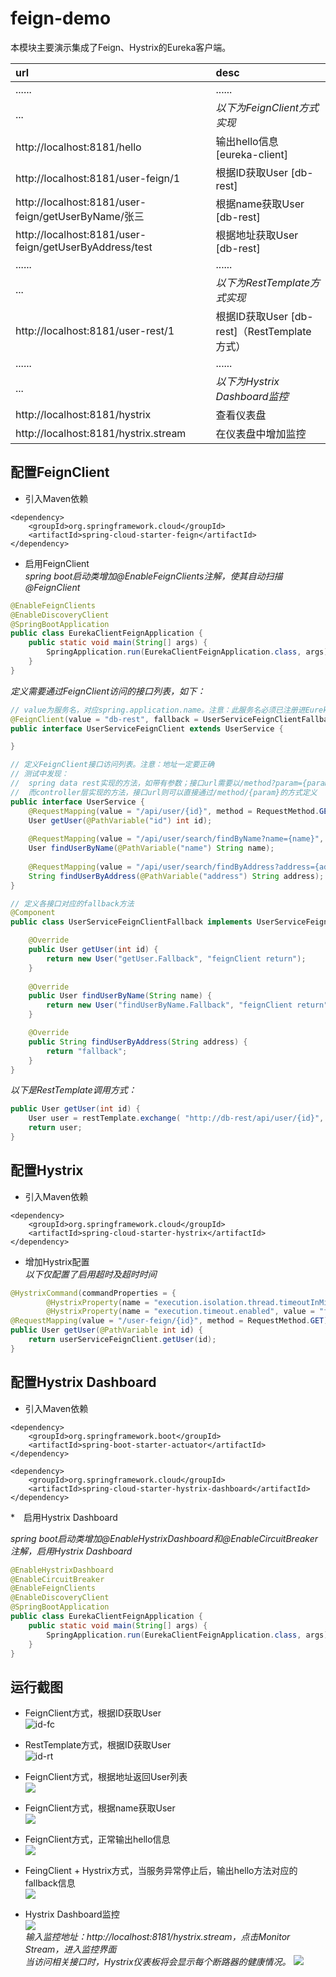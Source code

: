 # feign-demo
本模块主要演示集成了Feign、Hystrix的Eureka客户端。  

|url|desc|  
|:---|:---|  
|......|......|    
|...|_以下为FeignClient方式实现_|     
|http://localhost:8181/hello|输出hello信息 [eureka-client]|  
|http://localhost:8181/user-feign/1|根据ID获取User [db-rest]|  
|http://localhost:8181/user-feign/getUserByName/张三|根据name获取User [db-rest]|  
|http://localhost:8181/user-feign/getUserByAddress/test|根据地址获取User [db-rest]|
|......|......|    
|...|_以下为RestTemplate方式实现_|    
|http://localhost:8181/user-rest/1|根据ID获取User [db-rest]（RestTemplate方式）|  
|......|......|    
|...|_以下为Hystrix Dashboard监控_|    
|http://localhost:8181/hystrix|查看仪表盘|  
|http://localhost:8181/hystrix.stream|在仪表盘中增加监控|  

## 配置FeignClient

* 引入Maven依赖  
``` maven
<dependency>
	<groupId>org.springframework.cloud</groupId>
	<artifactId>spring-cloud-starter-feign</artifactId>
</dependency>
```

* 启用FeignClient  
_spring boot启动类增加@EnableFeignClients注解，使其自动扫描@FeignClient_  
``` java
@EnableFeignClients
@EnableDiscoveryClient
@SpringBootApplication
public class EurekaClientFeignApplication {
	public static void main(String[] args) {
		SpringApplication.run(EurekaClientFeignApplication.class, args);
	}
}
```

_定义需要通过FeignClient访问的接口列表，如下：_  
``` java
// value为服务名，对应spring.application.name。注意：此服务名必须已注册进Eureka服务中心
@FeignClient(value = "db-rest", fallback = UserServiceFeignClientFallback.class)
public interface UserServiceFeignClient extends UserService {

}

// 定义FeignClient接口访问列表。注意：地址一定要正确
// 测试中发现：
//  spring data rest实现的方法，如带有参数；接口url需要以/method?param={param}的方式定义；
//  而controller层实现的方法，接口url则可以直接通过/method/{param}的方式定义
public interface UserService {
	@RequestMapping(value = "/api/user/{id}", method = RequestMethod.GET, produces = MediaType.APPLICATION_JSON_VALUE, consumes = MediaType.APPLICATION_JSON_VALUE)
    User getUser(@PathVariable("id") int id);
	
	@RequestMapping(value = "/api/user/search/findByName?name={name}", method = RequestMethod.GET, produces = MediaType.APPLICATION_JSON_VALUE, consumes = MediaType.APPLICATION_JSON_VALUE)
	User findUserByName(@PathVariable("name") String name);
	
	@RequestMapping(value = "/api/user/search/findByAddress?address={address}", method = RequestMethod.GET)
	String findUserByAddress(@PathVariable("address") String address);
}

// 定义各接口对应的fallback方法
@Component
public class UserServiceFeignClientFallback implements UserServiceFeignClient {

	@Override
	public User getUser(int id) {
		return new User("getUser.Fallback", "feignClient return");
	}
	
	@Override
	public User findUserByName(String name) {
		return new User("findUserByName.Fallback", "feignClient return");
	}

	@Override
	public String findUserByAddress(String address) {
		return "fallback";
	}
}
```

_以下是RestTemplate调用方式：_
``` java
public User getUser(int id) {
	User user = restTemplate.exchange( "http://db-rest/api/user/{id}", HttpMethod.GET, null, new ParameterizedTypeReference<User>() { }, id).getBody();
	return user; 
}
```

## 配置Hystrix

* 引入Maven依赖  
``` maven
<dependency>
	<groupId>org.springframework.cloud</groupId>
	<artifactId>spring-cloud-starter-hystrix</artifactId>
</dependency>
```

* 增加Hystrix配置  
_以下仅配置了启用超时及超时时间_  
``` java
@HystrixCommand(commandProperties = {
		@HystrixProperty(name = "execution.isolation.thread.timeoutInMilliseconds", value = "1000"),
		@HystrixProperty(name = "execution.timeout.enabled", value = "false") })
@RequestMapping(value = "/user-feign/{id}", method = RequestMethod.GET)
public User getUser(@PathVariable int id) {
	return userServiceFeignClient.getUser(id);
}
```

## 配置Hystrix Dashboard
* 引入Maven依赖  

``` maven  
<dependency>
	<groupId>org.springframework.boot</groupId>
	<artifactId>spring-boot-starter-actuator</artifactId>
</dependency>

<dependency>
	<groupId>org.springframework.cloud</groupId>
	<artifactId>spring-cloud-starter-hystrix-dashboard</artifactId>
</dependency>
```  

*　启用Hystrix Dashboard  

_spring boot启动类增加@EnableHystrixDashboard和@EnableCircuitBreaker注解，启用Hystrix Dashboard_  

``` java
@EnableHystrixDashboard
@EnableCircuitBreaker
@EnableFeignClients
@EnableDiscoveryClient
@SpringBootApplication
public class EurekaClientFeignApplication {
	public static void main(String[] args) {
		SpringApplication.run(EurekaClientFeignApplication.class, args);
	}
}
```


## 运行截图
* FeignClient方式，根据ID获取User  
![id-fc](../_images/feign-demo/findUserById-fc.jpg)  

* RestTemplate方式，根据ID获取User  
![id-rt](../_images/feign-demo/findUserById-rt.jpg)  

* FeignClient方式，根据地址返回User列表  
![](../_images/feign-demo/getUserByAddress.jpg)  

* FeignClient方式，根据name获取User  
![](../_images/feign-demo/getUserByName.jpg)  

* FeignClient方式，正常输出hello信息  
![](../_images/feign-demo/hello.jpg)  

* FeingClient + Hystrix方式，当服务异常停止后，输出hello方法对应的fallback信息    
![](../_images/feign-demo/hello-fallback.jpg)  

* Hystrix Dashboard监控  
![](../_images/feign-demo/hystrix.jpg)  
_输入监控地址：http://localhost:8181/hystrix.stream，点击Monitor Stream，进入监控界面_  
_当访问相关接口时，Hystrix仪表板将会显示每个断路器的健康情况。_
![](../_images/feign-demo/hystrix.stream.jpg)  

